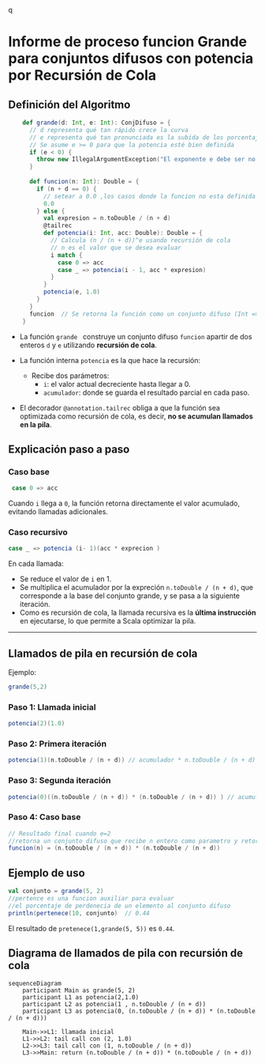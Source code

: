 q

# Informe de proceso funcion Grande para conjuntos difusos con potencia por Recursión de Cola

## Definición del Algoritmo

```Scala
    def grande(d: Int, e: Int): ConjDifuso = {
      // d representa qué tan rápido crece la curva
      // e representa qué tan pronunciada es la subida de los porcentajes de pertenencia
      // Se asume e >= 0 para que la potencia esté bien definida
      if (e < 0) {
        throw new IllegalArgumentException("El exponente e debe ser no negativo (e >= 0)")
      }
    
      def funcion(n: Int): Double = {
        if (n + d == 0) {
          // setear a 0.0 ,los casos donde la funcion no esta definida
          0.0
        } else {
          val expresion = n.toDouble / (n + d)
          @tailrec
          def potencia(i: Int, acc: Double): Double = {
            // Calcula (n / (n + d))^e usando recursión de cola
            // n es el valor que se desea evaluar
            i match {
              case 0 => acc
              case _ => potencia(i - 1, acc * expresion)   
            }
          }
          potencia(e, 1.0)
        }
      }
      funcion  // Se retorna la función como un conjunto difuso (Int => Double)
    }

```

- La función `grande ` construye un conjunto difuso `funcion` apartir de dos enteros `d` y `e` utilizando **recursión de cola**.
- La función interna `potencia` es la que hace la recursión:
  - Recibe dos parámetros:
    - `i`: el valor actual decreciente hasta llegar a 0.
    - `acumulador`: donde se guarda el resultado parcial en cada paso.

- El decorador `@annotation.tailrec` obliga a que la función sea optimizada como recursión de cola, es decir, **no se acumulan llamados en la pila**.

## Explicación paso a paso

### Caso base

```Scala
 case 0 => acc
```

Cuando `i` llega a `0`, la función retorna directamente el valor acumulado, evitando llamadas adicionales.

### Caso recursivo

```Scala
case _ => potencia (i- 1)(acc * exprecion )
```

En cada llamada:

- Se reduce el valor de `i` en 1.
- Se multiplica el acumulador por la expreción `n.toDouble / (n + d)`, que corresponde a la base del conjunto grande, y se pasa a la siguiente iteración.
- Como es recursión de cola, la llamada recursiva es la **última instrucción** en ejecutarse, lo que permite a Scala optimizar la pila.

---

## Llamados de pila en recursión de cola

Ejemplo:

```Scala
grande(5,2)
```

### Paso 1: Llamada inicial

```Scala
potencia(2)(1.0)
```

### Paso 2: Primera iteración

```Scala
potencia(1)(n.toDouble / (n + d)) // acumulador * n.toDouble / (n + d)
```

### Paso 3: Segunda iteración

```Scala
potencia(0)((n.toDouble / (n + d)) * (n.toDouble / (n + d)) ) // acumulador * n.toDouble / (n + d)
```

### Paso 4: Caso base

```Scala
// Resultado final cuando e=2
//retorna un conjunto difuso que recibe n entero como parametro y retorna un Double
funcion(n) = (n.toDouble / (n + d)) * (n.toDouble / (n + d))
```


## Ejemplo de uso

```Scala
val conjunto = grande(5, 2)
//pertence es una funcion auxiliar para evaluar
//el porcentaje de perdenecia de un elemento al conjunto difuso
println(pertenece(10, conjunto)  // 0.44
```

El resultado de `pretenece(1,grande(5, 5))` es `0.44`.

## Diagrama de llamados de pila con recursión de cola

```mermaid
sequenceDiagram
    participant Main as grande(5, 2)
    participant L1 as potencia(2,1.0)
    participant L2 as potencia(1 , n.toDouble / (n + d))
    participant L3 as potencia(0, (n.toDouble / (n + d)) * (n.toDouble / (n + d)))
    
    Main->>L1: llamada inicial
    L1->>L2: tail call con (2, 1.0)
    L2->>L3: tail call con (1, n.toDouble / (n + d))
    L3->>Main: return (n.toDouble / (n + d)) * (n.toDouble / (n + d))
   
```
